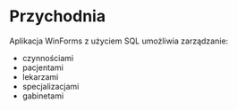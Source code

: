 # Przychodnia

Aplikacja WinForms z użyciem SQL umożliwia zarządzanie:
  - czynnościami
  - pacjentami
  - lekarzami
  - specjalizacjami
  - gabinetami
    
